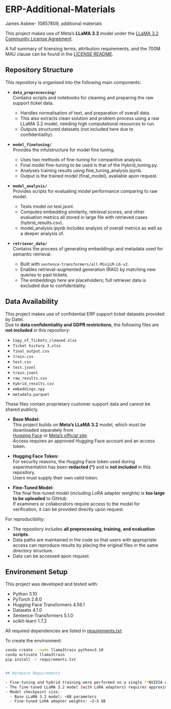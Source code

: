 # ERP-Additional-Materials
James Askew- 10857809, additional materials

This project makes use of Meta’s **LLaMA 3.2** model under the 
[LLaMA 3.2 Community License Agreement](https://www.llama.com/llama-downloads/).

A full summary of licensing terms, attribution requirements, and the 700M MAU clause 
can be found in the [LICENSE README](LICENSE/README.md).

## Repository Structure

This repository is organised into the following main components:

- **`data_preprocessing/`**  
  Contains scripts and notebooks for cleaning and preparing the raw support ticket data.  
  - Handles normalisation of text, and preparation of overall data.
  - This also extracts clean solution and problem process using a raw LLaMA 3.2 model, needing high computational resources to run.  
  - Outputs structured datasets (not included here due to confidentiality).  

- **`model_finetuning/`**  
   Provides the infulstructure for model fine tuning.
  - Uses two methods of fine-tuning for comparitive analysis.
  - Final model fine-tuning to be used is that of the Hybrid_tuning.py.
  - Analyses training results using fine_tuning_analysis.ipynb.
  - Output is the trained model (final_model), avaliable apon request.

- **`model_analysis/`**  
  Provides scripts for evaluating model performance comparing to raw model.
  - Tests model on test.jsonl.
  - Computes embedding similarity, retrieval scores, and other evaluation metrics all stored in large file with retrieved cases (hybrid_results.csv).  
  - model_analysis.ipynb includes analysis of overall metrics as well as a deeper analysis of.  

- **`retriever_data/`**  
  Contains the process of generating embeddings and metadata used for semantic retrieval.  
  - Built with `sentence-transformers/all-MiniLM-L6-v2`.  
  - Enables retrieval-augmented generation (RAG) by matching new queries to past tickets.  
  - The embeddings here are placeholders; full retriever data is excluded due to confidentiality.

## Data Availability

This project makes use of confidential ERP support ticket datasets provided by Datel.  
Due to **data confidentiality and GDPR restrictions**, the following files are **not included** in this repository:

- `Copy_of_Tickets_cleaned.xlsx`
- `Ticket history 3.xlsx`
- `final_output.csv`
- `train.csv`
- `test.csv`
- `test.jsonl`
- `train.jsonl`
- `raw_results.csv`
- `hybrid_results.csv`
- `embeddings.npy`
- `metadata.parquet`

These files contain proprietary customer support data and cannot be shared publicly.  
- **Base Model:**  
  This project builds on **Meta’s LLaMA 3.2** model, which must be downloaded separately from  
  [Hugging Face](https://huggingface.co/meta-llama) or [Meta’s official site](https://www.llama.com/llama-downloads/).  
  Access requires an approved Hugging Face account and an access token.  

- **Hugging Face Token:**  
  For security reasons, the Hugging Face token used during experimentation has been **redacted (*****)** and is **not included** in this repository.  
  Users must supply their own valid token.  

- **Fine-Tuned Model:**  
  The final fine-tuned model (including LoRA adapter weights) is **too large to be uploaded** to GitHub.  
  If examiners or collaborators require access to the model for verification, it can be provided directly upon request.  

For reproducibility:
- The repository includes **all preprocessing, training, and evaluation scripts**.  
- Data paths are maintained in the code so that users with appropriate access can reproduce results by placing the original files in the same directory structure.  
- Data can be accessed apon request.


## Environment Setup

This project was developed and tested with:
- Python 3.10
- PyTorch 2.8.0
- Hugging Face Transformers 4.56.1
- Datasets 4.1.0
- Sentence-Transformers 5.1.0
- scikit-learn 1.7.2

All required dependencies are listed in [requirements.txt](requirements.txt).

To create the environment:

```bash
conda create --name llama3train python=3.10
conda activate llama3train
pip install -r requirements.txt


## Hardware Requirements

- Fine-tuning and hybrid training were performed on a single **NVIDIA A100 GPU (40GB VRAM)**.  
- The fine-tuned LLaMA 3.2 model (with LoRA adapters) requires approximately **8–10 GB VRAM for inference** and around **40 GB VRAM for full fine-tuning**.  
- Model checkpoint size:  
  - Base LLaMA 3.2 model: ~8B parameters  
  - Fine-tuned LoRA adapter weights: ~2–3 GB



